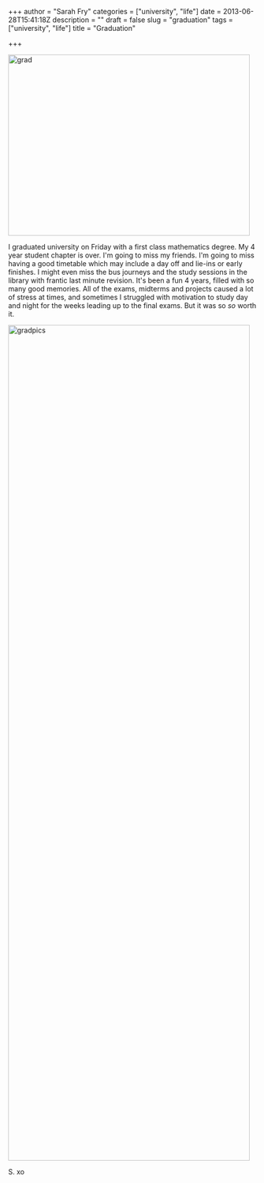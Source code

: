 +++
author = "Sarah Fry"
categories = ["university", "life"]
date = 2013-06-28T15:41:18Z
description = ""
draft = false
slug = "graduation"
tags = ["university", "life"]
title = "Graduation"

+++


<a href="https://yayfryday.com/images/2013/06/grad.jpg"><img class="alignnone size-full wp-image-1884" alt="grad" src="https://yayfryday.com/images/2013/06/grad.jpg" width="490" height="367" /></a>

I graduated university on Friday with a first class mathematics degree. My 4 year student chapter is over. I'm going to miss my friends. I'm going to miss having a good timetable which may include a day off and lie-ins or early finishes. I might even miss the bus journeys and the study sessions in the library with frantic last minute revision. It's been a fun 4 years, filled with so many good memories. All of the exams, midterms and projects caused a lot of stress at times, and sometimes I struggled with motivation to study day and night for the weeks leading up to the final exams. But it was so <em>so</em> worth it.

<a href="https://yayfryday.com/images/2013/06/gradpics.jpg"><img class="alignnone size-full wp-image-1885" alt="gradpics" src="https://yayfryday.com/images/2013/06/gradpics.jpg" width="490" height="1693" /></a>

S. xo


